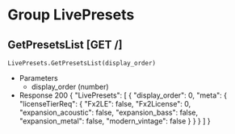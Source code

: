 # Group LivePresets

## GetPresetsList [GET /]
```
LivePresets.GetPresetsList(display_order)
```
+ Parameters
  + display_order (number)
+ Response 200
{
  "LivePresets": [
    {
      "display_order": 0,
      "meta": {
        "licenseTierReq": {
          "Fx2LE": false,
          "Fx2License": 0,
          "expansion_acoustic": false,
          "expansion_bass": false,
          "expansion_metal": false,
          "modern_vintage": false
        }
      }
    }
  ]
}
